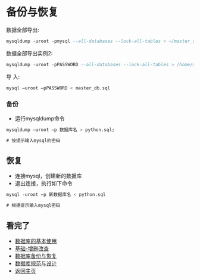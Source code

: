 备份与恢复  
====
数据全部导出:     
```sql
mysqldump -uroot -pmysql --all-databases --lock-all-tables > ~/master_db.sql
```
数据全部导出实例2:       
```sql
mysqldump -uroot -pPASSWORD --all-databases --lock-all-tables > /home/master_db.sql
```
导 入:  
```sql
mysql –uroot –pPASSWORD < master_db.sql
```

### 备份  
- 运行mysqldump命令  
```SQL
mysqldump –uroot –p 数据库名 > python.sql;  

# 按提示输入mysql的密码
```

## 恢复  
- 连接mysql，创建新的数据库   
- 退出连接，执行如下命令  
```SQL
mysql -uroot –p 新数据库名 < python.sql  

# 根据提示输入mysql密码  
```

## 看完了  
- [数据库的基本使用](https://github.com/KissMyLady/MySQL/edit/master/Note/base_use1.md)
- [基础-增删改查](https://github.com/KissMyLady/MySQL/blob/master/Note/add_del_change_select.md)
- [数据库备份与恢复](https://github.com/KissMyLady/MySQL/blob/master/Note/backup_and_restore.md)
- [数据库规范与设计](https://github.com/KissMyLady/MySQL/blob/master/Note/design_databases.md)
- [返回主页](https://github.com/KissMyLady/MySQL)
